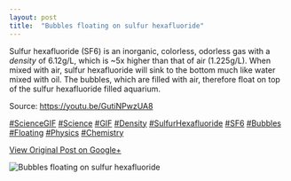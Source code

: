 ```yaml
---
layout: post
title:  "Bubbles floating on sulfur hexafluoride"
---
```


Sulfur hexafluoride (SF6) is an inorganic, colorless, odorless gas with a
_density_ of 6.12g/L, which is ~5x higher than that of air (1.225g/L). When
mixed with air, sulfur hexafluoride will sink to the bottom much like water
mixed with oil. The bubbles, which are filled with air, therefore float on top
of the sulfur hexafluoride filled aquarium.  
  
Source: <https://youtu.be/GutiNPwzUA8>  
  
[#ScienceGIF](https://plus.google.com/s/%23ScienceGIF/posts)
[#Science](https://plus.google.com/s/%23Science/posts)
[#GIF](https://plus.google.com/s/%23GIF/posts)
[#Density](https://plus.google.com/s/%23Density/posts)
[#SulfurHexafluoride](https://plus.google.com/s/%23SulfurHexafluoride/posts)
[#SF6](https://plus.google.com/s/%23SF6/posts)
[#Bubbles](https://plus.google.com/s/%23Bubbles/posts)
[#Floating](https://plus.google.com/s/%23Floating/posts)
[#Physics](https://plus.google.com/s/%23Physics/posts)
[#Chemistry](https://plus.google.com/s/%23Chemistry/posts)﻿

[View Original Post on Google+](https://plus.google.com/+ColinSullender/posts/3znvnURi55U)

![Bubbles floating on sulfur hexafluoride](/assets/img/2015-11-19-Bubbles-floating-on-sulfur-hexafluoride.gif)

